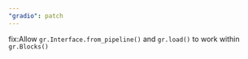 ```yaml
---
"gradio": patch
---
```


fix:Allow `gr.Interface.from_pipeline()` and `gr.load()` to work within `gr.Blocks()`
